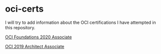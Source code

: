 # oci-certs

I will try to add information about the OCI certifications I have attempted in this repository.

[OCI Foundations 2020 Associate](oci-foundations-2020-associate.md)

[OCI 2019 Architect Associate](oci-2019-architect-associate.md)
